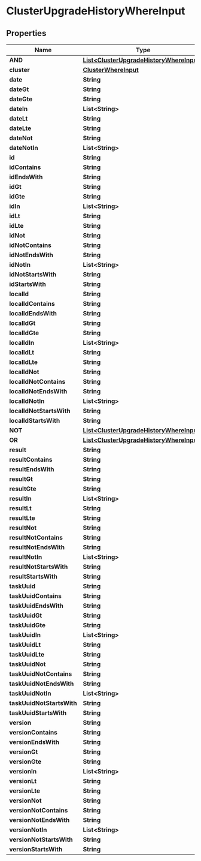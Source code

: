 

# ClusterUpgradeHistoryWhereInput


## Properties

Name | Type | Description | Notes
------------ | ------------- | ------------- | -------------
**AND** | [**List&lt;ClusterUpgradeHistoryWhereInput&gt;**](ClusterUpgradeHistoryWhereInput.md) |  |  [optional]
**cluster** | [**ClusterWhereInput**](ClusterWhereInput.md) |  |  [optional]
**date** | **String** |  |  [optional]
**dateGt** | **String** |  |  [optional]
**dateGte** | **String** |  |  [optional]
**dateIn** | **List&lt;String&gt;** |  |  [optional]
**dateLt** | **String** |  |  [optional]
**dateLte** | **String** |  |  [optional]
**dateNot** | **String** |  |  [optional]
**dateNotIn** | **List&lt;String&gt;** |  |  [optional]
**id** | **String** |  |  [optional]
**idContains** | **String** |  |  [optional]
**idEndsWith** | **String** |  |  [optional]
**idGt** | **String** |  |  [optional]
**idGte** | **String** |  |  [optional]
**idIn** | **List&lt;String&gt;** |  |  [optional]
**idLt** | **String** |  |  [optional]
**idLte** | **String** |  |  [optional]
**idNot** | **String** |  |  [optional]
**idNotContains** | **String** |  |  [optional]
**idNotEndsWith** | **String** |  |  [optional]
**idNotIn** | **List&lt;String&gt;** |  |  [optional]
**idNotStartsWith** | **String** |  |  [optional]
**idStartsWith** | **String** |  |  [optional]
**localId** | **String** |  |  [optional]
**localIdContains** | **String** |  |  [optional]
**localIdEndsWith** | **String** |  |  [optional]
**localIdGt** | **String** |  |  [optional]
**localIdGte** | **String** |  |  [optional]
**localIdIn** | **List&lt;String&gt;** |  |  [optional]
**localIdLt** | **String** |  |  [optional]
**localIdLte** | **String** |  |  [optional]
**localIdNot** | **String** |  |  [optional]
**localIdNotContains** | **String** |  |  [optional]
**localIdNotEndsWith** | **String** |  |  [optional]
**localIdNotIn** | **List&lt;String&gt;** |  |  [optional]
**localIdNotStartsWith** | **String** |  |  [optional]
**localIdStartsWith** | **String** |  |  [optional]
**NOT** | [**List&lt;ClusterUpgradeHistoryWhereInput&gt;**](ClusterUpgradeHistoryWhereInput.md) |  |  [optional]
**OR** | [**List&lt;ClusterUpgradeHistoryWhereInput&gt;**](ClusterUpgradeHistoryWhereInput.md) |  |  [optional]
**result** | **String** |  |  [optional]
**resultContains** | **String** |  |  [optional]
**resultEndsWith** | **String** |  |  [optional]
**resultGt** | **String** |  |  [optional]
**resultGte** | **String** |  |  [optional]
**resultIn** | **List&lt;String&gt;** |  |  [optional]
**resultLt** | **String** |  |  [optional]
**resultLte** | **String** |  |  [optional]
**resultNot** | **String** |  |  [optional]
**resultNotContains** | **String** |  |  [optional]
**resultNotEndsWith** | **String** |  |  [optional]
**resultNotIn** | **List&lt;String&gt;** |  |  [optional]
**resultNotStartsWith** | **String** |  |  [optional]
**resultStartsWith** | **String** |  |  [optional]
**taskUuid** | **String** |  |  [optional]
**taskUuidContains** | **String** |  |  [optional]
**taskUuidEndsWith** | **String** |  |  [optional]
**taskUuidGt** | **String** |  |  [optional]
**taskUuidGte** | **String** |  |  [optional]
**taskUuidIn** | **List&lt;String&gt;** |  |  [optional]
**taskUuidLt** | **String** |  |  [optional]
**taskUuidLte** | **String** |  |  [optional]
**taskUuidNot** | **String** |  |  [optional]
**taskUuidNotContains** | **String** |  |  [optional]
**taskUuidNotEndsWith** | **String** |  |  [optional]
**taskUuidNotIn** | **List&lt;String&gt;** |  |  [optional]
**taskUuidNotStartsWith** | **String** |  |  [optional]
**taskUuidStartsWith** | **String** |  |  [optional]
**version** | **String** |  |  [optional]
**versionContains** | **String** |  |  [optional]
**versionEndsWith** | **String** |  |  [optional]
**versionGt** | **String** |  |  [optional]
**versionGte** | **String** |  |  [optional]
**versionIn** | **List&lt;String&gt;** |  |  [optional]
**versionLt** | **String** |  |  [optional]
**versionLte** | **String** |  |  [optional]
**versionNot** | **String** |  |  [optional]
**versionNotContains** | **String** |  |  [optional]
**versionNotEndsWith** | **String** |  |  [optional]
**versionNotIn** | **List&lt;String&gt;** |  |  [optional]
**versionNotStartsWith** | **String** |  |  [optional]
**versionStartsWith** | **String** |  |  [optional]




